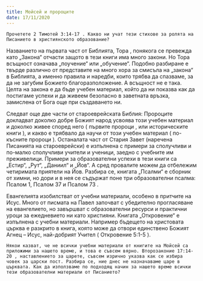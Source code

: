 ```yaml
---
title: Мойсей и пророците
date: 17/11/2020
---
```


`Прочетете 2 Тимотей 3:14-17 . Какво ни учат тези стихове за ролята на Писанието в християнското образование?`

Названието на първата част от Библията, Тора , понякога се превежда като „Закона“ отчасти защото в тези книги има много закони. Но Тора всъщност означава „поучение“ или „обучение“. Подобно разбиране е твърде различно от представите на много хора за смисъла на „закона“ в Библията, а именно правила и наредби, които трябва да спазваме, за да не загубим Божието благоразположение. А всъщност не е така. Целта на закона е да бъде учебен материал, който да ни показва как да постигаме успехи и да живеем безопасно в заветната връзка, замислена от Бога още при създаването ни.

Следват още две части от староеврейската Библия: Пророците докладват доколко добре Божият народ усвоява този учебен материал и доколко живее според него ( първите пророци , или историческите книги ), и какво е трябвало да научи от този учебен материал ( по-късните пророци ). Останалата част от Стария Завет (наречена Писанията на староеврейски) е изпълнена с примери за сполучливи и по-малко сполучливи учители и ученици, заедно с учебните им преживелици. Примери за образователни успехи в тези книги са „Естир“, „Рут“, „Даниил“ и „Йов“. А сред провалите можем да отбележим четиримата приятели на Йов. Разбира се, книгата „Псалми“ е сборник от химни, но дори и в нея се съдържат поне три образователни псалма: Псалом 1, Псалом 37 и Псалом 73 .

Евангелията изобилстват от учебни материали, особено в притчите на Исус. Много от писмата на Павел започват с убедително прогласяване на евангелието, но завършват с образователни ресурси и практични уроци за ежедневието ни като християни. Книгата „Откровение“ е изпълнена с учебни материали. Например бъдещето на христовата църква е разкрито в книга, която може да отвори единствено Божият Агнец – Исус, най-добрият Учител ( Откровение 5:1-5 ).

`Някои казват, че не всички учебни материали от книгите на Мойсей са приложими за нашето време, и това е съвсем вярно. Второзаконие 17:14-20 , наставлението за царете, съвсем изрично указва как се избира човек за царски пост. Разбира се, ние днес не назначаваме царе в църквата. Как да използваме по подходящ начин за нашето време всички тези образователни материали от Писанието?`